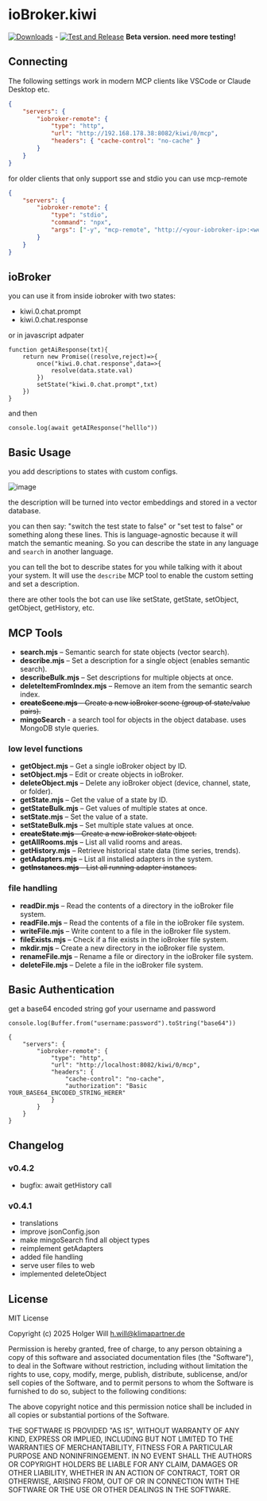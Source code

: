 # ioBroker.kiwi

[![Downloads](https://img.shields.io/npm/dm/iobroker.kiwi.svg)](https://www.npmjs.com/package/iobroker.kiwi) - [![Test and Release](https://github.com/Holger-Will/ioBroker.kiwi/actions/workflows/test-and-release.yml/badge.svg)](https://github.com/Holger-Will/ioBroker.kiwi/actions/workflows/test-and-release.yml)
**Beta version. need more testing!**

## Connecting

The following settings work in modern MCP clients like VSCode or Claude Desktop etc.

```json
{
	"servers": {
		"iobroker-remote": {
			"type": "http",
			"url": "http://192.168.178.38:8082/kiwi/0/mcp",
			"headers": { "cache-control": "no-cache" }
		}
	}
}
```

for older clients that only support sse and stdio you can use mcp-remote

```json
{
	"servers": {
		"iobroker-remote": {
			"type": "stdio",
			"command": "npx",
			"args": ["-y", "mcp-remote", "http://<your-iobroker-ip>:<web-adapter-port>/kiwi/0/mcp", "--allow-http"]
		}
	}
}
```

## ioBroker

you can use it from inside iobroker with two states:

- kiwi.0.chat.prompt
- kiwi.0.chat.response

or in javascript adpater

```
function getAiResponse(txt){
    return new Promise((resolve,reject)=>{
        once("kiwi.0.chat.response",data=>{
            resolve(data.state.val)
        })
        setState("kiwi.0.chat.prompt",txt)
    })
}
```

and then

```
console.log(await getAIResponse("helllo"))
```

## Basic Usage

you add descriptions to states with custom configs.

![image](https://github.com/user-attachments/assets/2a2c5aab-afb1-49a8-866c-323f01a23e28)

the description will be turned into vector embeddings and stored in a vector database.

you can then say: "switch the test state to false" or "set test to false" or something along these lines. This is language-agnostic because it will match the semantic meaning. So you can describe the state in any language and `search` in another language.

you can tell the bot to describe states for you while talking with it about your system. It will use the `describe` MCP tool to enable the custom setting and set a description.

there are other tools the bot can use like setState, getState, setObject, getObject, getHistory, etc.

## MCP Tools

- **search.mjs** – Semantic search for state objects (vector search).
- **describe.mjs** – Set a description for a single object (enables semantic search).
- **describeBulk.mjs** – Set descriptions for multiple objects at once.
- **deleteItemFromIndex.mjs** – Remove an item from the semantic search index.
- ~~**createScene.mjs** – Create a new ioBroker scene (group of state/value pairs).~~
- **mingoSearch** - a search tool for objects in the object database. uses MongoDB style queries.

### low level functions

- **getObject.mjs** – Get a single ioBroker object by ID.
- **setObject.mjs** – Edit or create objects in ioBroker.
- **deleteObject.mjs** – Delete any ioBroker object (device, channel, state, or folder).
- **getState.mjs** – Get the value of a state by ID.
- **getStateBulk.mjs** – Get values of multiple states at once.
- **setState.mjs** – Set the value of a state.
- **setStateBulk.mjs** – Set multiple state values at once.
- ~~**createState.mjs** – Create a new ioBroker state object.~~
- **getAllRooms.mjs** – List all valid rooms and areas.
- **getHistory.mjs** – Retrieve historical state data (time series, trends).
- **getAdapters.mjs** – List all installed adapters in the system.
- ~~**getInstances.mjs** – List all running adapter instances.~~

### file handling

- **readDir.mjs** – Read the contents of a directory in the ioBroker file system.
- **readFile.mjs** – Read the contents of a file in the ioBroker file system.
- **writeFile.mjs** – Write content to a file in the ioBroker file system.
- **fileExists.mjs** – Check if a file exists in the ioBroker file system.
- **mkdir.mjs** – Create a new directory in the ioBroker file system.
- **renameFile.mjs** – Rename a file or directory in the ioBroker file system.
- **deleteFile.mjs** – Delete a file in the ioBroker file system.

## Basic Authentication

get a base64 encoded string gof your username and password

```
console.log(Buffer.from("username:password").toString("base64"))
```

```
{
	"servers": {
		"iobroker-remote": {
			"type": "http",
			"url": "http://localhost:8082/kiwi/0/mcp",
			"headers": {
				"cache-control": "no-cache",
				"authorization": "Basic YOUR_BASE64_ENCODED_STRING_HERER"
			}
		}
	}
}
```

## Changelog

### v0.4.2

- bugfix: await getHistory call

### v0.4.1

- translations
- improve jsonConfig.json
- make mingoSearch find all object types
- reimplement getAdapters
- added file handling
- serve user files to web
- implemented deleteObject

## License

MIT License

Copyright (c) 2025 Holger Will <h.will@klimapartner.de>

Permission is hereby granted, free of charge, to any person obtaining a copy
of this software and associated documentation files (the "Software"), to deal
in the Software without restriction, including without limitation the rights
to use, copy, modify, merge, publish, distribute, sublicense, and/or sell
copies of the Software, and to permit persons to whom the Software is
furnished to do so, subject to the following conditions:

The above copyright notice and this permission notice shall be included in all
copies or substantial portions of the Software.

THE SOFTWARE IS PROVIDED "AS IS", WITHOUT WARRANTY OF ANY KIND, EXPRESS OR
IMPLIED, INCLUDING BUT NOT LIMITED TO THE WARRANTIES OF MERCHANTABILITY,
FITNESS FOR A PARTICULAR PURPOSE AND NONINFRINGEMENT. IN NO EVENT SHALL THE
AUTHORS OR COPYRIGHT HOLDERS BE LIABLE FOR ANY CLAIM, DAMAGES OR OTHER
LIABILITY, WHETHER IN AN ACTION OF CONTRACT, TORT OR OTHERWISE, ARISING FROM,
OUT OF OR IN CONNECTION WITH THE SOFTWARE OR THE USE OR OTHER DEALINGS IN THE
SOFTWARE.
